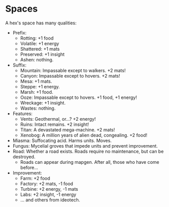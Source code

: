 # Spaces

A hex's space has many qualities:

- Prefix:
  - Rotting: +1 food
  - Volatile: +1 energy
  - Shattered: +1 mats
  - Preserved: +1 insight
  - Ashen: nothing.
- Suffix:
  - Mountain: Impassable except to walkers. +2 mats!
  - Canyon: Impassable except to hovers. +2 mats!
  - Mesa: +1 mats.
  - Steppe: +1 energy.
  - Marsh: +1 food.
  - Ooze: Impassable except to hovers. +1 food, +1 energy!
  - Wreckage: +1 insight.
  - Wastes: nothing.
- Features:
  - Vents: Geothermal, or...? +2 energy!
  - Ruins: Intact remains. +2 insight!
  - Titan: A devastated mega-machine. +2 mats!
  - Xenobog: A million years of alien dead, congealing. +2 food!
- Miasma: Suffocating acid. Harms units. Moves.
- Fungus: Mycelial groves that impede units and prevent improvement.
- Road: Whether a road exists. Roads require no maintenance, but can be destroyed.
  - Roads can appear during mapgen. After all, those who have come before...
- Improvement:
  - Farm: +2 food
  - Factory: +2 mats, -1 food
  - Turbine: +2 energy, -1 mats
  - Labs: +2 insight, -1 energy
  - ... and others from ideotech.
